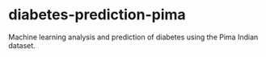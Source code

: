 # diabetes-prediction-pima
Machine learning analysis and prediction of diabetes using the Pima Indian dataset.
